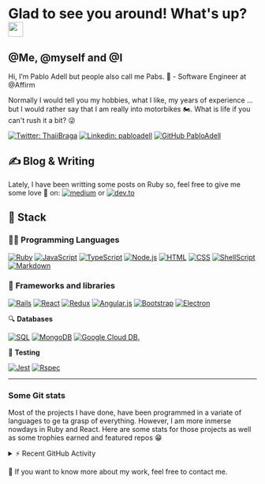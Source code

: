 # Glad to see you around! What's up? <img src="https://user-images.githubusercontent.com/75724798/137638559-e1ecfc51-08ee-4ae7-8912-9a2211e78023.gif" width="30px">

## @Me, @myself and @I
Hi, I’m Pablo Adell but people also call me Pabs. 💃  - Software Engineer at @Affirm
<p>Normally I would tell you my hobbies, what I like, my years of experience ... but I would rather say that I am really into motorbikes 🏍️. What is life if you can't rush it a bit? 😜</p>

[![Twitter: ThaiiBraga](https://img.shields.io/twitter/follow/adell13pablo?style=social)](https://twitter.com/adell13pablo)
[![Linkedin: pabloadell](https://img.shields.io/badge/-pabloadell-blue?style=flat-square&logo=Linkedin&logoColor=white&link=https://www.linkedin.com/in/pablo-adell-4b0476111/)](https://www.linkedin.com/in/pablo-adell-4b0476111/)
[![GitHub PabloAdell](https://img.shields.io/github/followers/pabloadell?label=follow&style=social)](https://github.com/pabloadell)


## &#x270d; Blog & Writing

Lately, I have been writting some posts on Ruby so, feel free to give me some love 💙 on: 
 <a href="https://pablo.medium.com"><img alt="medium" src="https://img.shields.io/badge/Medium-12100E?style=for-the-badge&logo=medium&logoColor=white"></a> or <a href="https://dev.to/pabloadell"><img alt="dev.to" src="https://img.shields.io/badge/dev.to-0A0A0A?style=for-the-badge&logo=dev.to&logoColor=white"></a>

## 🤖 **Stack**

### 👨‍💻 **Programming Languages** 


<p>
   <a href="https://github.com/search?q=user%3Apabloadell+language%3Aruby"><img alt="Ruby" src="https://img.shields.io/badge/ruby-%23CC342D.svg?style=for-the-badge&logo=ruby&logoColor=white"></a>
      <a href="https://github.com/search?q=user%3Apabloadell+language%3Ajavascript"><img alt="JavaScript" src="https://img.shields.io/badge/javascript-%23323330.svg?style=for-the-badge&logo=javascript&logoColor=%23F7DF1E"></a>
      <a href="https://github.com/search?q=user%3Apabloadell+language%3AtypeScript"><img alt="TypeScript" src="https://img.shields.io/badge/typescript-%23007ACC.svg?style=for-the-badge&logo=typescript&logoColor=white"></a>
      <a href="https://github.com/search?q=user%3Apabloadell+language%3Ajavascript"><img alt="Node.js" src="https://img.shields.io/badge/node.js-6DA55F?style=for-the-badge&logo=node.js&logoColor=white"></a>
  <a href="https://github.com/search?q=user%3Apabloadell+language%3Ahtml"><img alt="HTML" src="https://img.shields.io/badge/html5-%23E34F26.svg?style=for-the-badge&logo=html5&logoColor=white"></a>
      <a href="https://github.com/search?q=user%3Apabloadell+language%3Acss"><img alt="CSS" src="https://img.shields.io/badge/css3-%231572B6.svg?style=for-the-badge&logo=css3&logoColor=white"></a>
  <a href="https://github.com/search?q=user%3Apabloadell+language%3Abash"><img alt="ShellScript" src="https://img.shields.io/badge/shell_script-%23121011.svg?style=for-the-badge&logo=gnu-bash&logoColor=white"></a>
    <a href="https://github.com/search?q=user%3pabloadell+language%3Amarkdown"><img alt="Markdown" src="https://img.shields.io/badge/markdown-%23000000.svg?style=for-the-badge&logo=markdown&logoColor=white"></a>
</p>


### 🧰 **Frameworks and libraries**
 
<p>
  <a href="#"><img alt="Rails" src="https://img.shields.io/badge/rails-%23CC0000.svg?style=for-the-badge&logo=ruby-on-rails&logoColor=white"></a>
  <a href="#"><img alt="React" src="https://img.shields.io/badge/react-%2320232a.svg?style=for-the-badge&logo=react&logoColor=%2361DAFB"></a>
  <a href="#"><img alt="Redux" src="https://img.shields.io/badge/redux-%23593d88.svg?style=for-the-badge&logo=redux&logoColor=white"></a>
  <a href="#"><img alt="Angular.js" src="https://img.shields.io/badge/angular.js-%23E23237.svg?style=for-the-badge&logo=angularjs&logoColor=white"></a>
   <a href="#"><img alt="Bootstrap" src="https://img.shields.io/badge/bootstrap-%23563D7C.svg?style=for-the-badge&logo=bootstrap&logoColor=white"></a>
   <a href="#"><img alt="Electron" src="https://img.shields.io/badge/Electron-191970?style=for-the-badge&logo=Electron&logoColor=white"></a>
</p>


 🔍 **Databases**
 
<p>
      <a href="https://github.com/search?q=user%3Apabloadell+language%3Asql"><img alt="SQL" src="https://img.shields.io/badge/mysql-%2300f.svg?style=for-the-badge&logo=mysql&logoColor=white"></a>
      <a href="#"><img alt="MongoDB" src="https://img.shields.io/badge/MongoDB-%234ea94b.svg?style=for-the-badge&logo=mongodb&logoColor=white"></a>
      <a href="#"><img alt="Google Cloud DB" src="https://img.shields.io/badge/GoogleCloud-%234285F4.svg?style=for-the-badge&logo=google-cloud&logoColor=white">.       </a>
</p>


🧪 **Testing**
<p>
      <a href="#"><img alt="Jest" src="https://img.shields.io/badge/-jest-%23C21325?style=for-the-badge&logo=jest&logoColor=white"></a>
      <a href="#"><img alt="Rspec" src="https://img.shields.io/badge/RSpec-orange?style=for-the-badge&logo=rspec"></a>
</p>

---

### Some Git stats

Most of the projects I have done, have been programmed in a variate of languages to ge ta grasp of everything. However, I am more inmerse nowdays in Ruby and React. Here are some stats for those projects as well as some trophies earned and featured repos 😁

<details>
  <summary>⚡ Recent GitHub Activity</summary>
  <br/>
  <div style="text-align:center">
    <a href="https://github.com/anuraghazra/github-readme-stats" style="margin-right:121em">
      <img align="center" src="https://github-readme-stats.vercel.app/api/top-langs/?username=pabloadell&layout=compact&theme=tokyonight&langs_count=3&hide=c%2B%2B"  height="165" >
    </a>
    <a href="https://github.com/anuraghazra/convoychat">
      <img align="center" src="https://github-readme-stats.vercel.app/api?username=pabloadell&show_icons=true&count_private=true&theme=tokyonight&include_all_commits=true&custom_title=Pavs%20Github%20Stats" height="165" />
    </a>
  </div>

  -----

  ### Github Trophies stand 


  ![https://github-profile-trophy.vercel.app/?username=pabloadell&row=1&column=6](https://github-profile-trophy.vercel.app/?username=pabloadell&row=1&column=6&theme=tokyonight&no-frame=true&margin-w=15&margin-h=15)

  ### Featured Repos

  [![Repo Card](https://github-readme-stats.vercel.app/api/pin/?username=pabloadell&repo=woffu-sign-in&theme=tokyonight)](https://github.com/anuraghazra/github-readme-stats)

</details>

<!-- Stats by: https://github.com/anuraghazra -->

📩 If you want to know more about my work, feel free to contact me. 
